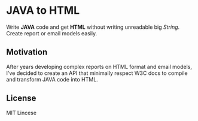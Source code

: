 # JAVA to HTML
Write **JAVA** code and get **HTML** without writing unreadable big *String*. Create report or email models easily.

## Motivation
After years developing complex reports on HTML format and email models, I've decided to create an API that minimally respect W3C docs to compile and transform JAVA code into HTML.

## License
MIT Lincese